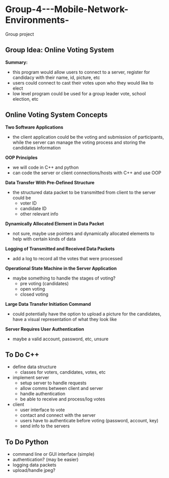 # Group-4---Mobile-Network-Environments-
Group project 
## Group Idea: Online Voting System

****************Summary:****************

- this program would allow users to connect to a server, register for candidacy with their name, id, picture, etc
- users could connect to cast their votes upon who they would like to elect
- low level program could be used for a group leader vote, school election, etc

## Online Voting System Concepts

********Two Software Applications********
- the client application could be the voting and submission of participants, while the server can manage the voting process and storing the candidates information

********OOP Principles********
- we will code in C++ and python
- can code the server or client connections/hosts with C++ and use OOP

********Data Transfer With Pre-Defined Structure********
- the structured data packet to be transmitted from client to the server could be
    - voter ID
    - candidate ID
    - other relevant info

********Dynamically Allocated Element in Data Packet********
- not sure, maybe use pointers and dynamically allocated elements to help with certain kinds of data

********Logging of Transmitted and Received Data Packets********
- add a log to record all the votes that were processed

********Operational State Machine in the Server Application********
- maybe something to handle the stages of voting?
    - pre voting (candidates)
    - open voting
    - closed voting

********Large Data Transfer Initiation Command********
- could potentially have the option to upload a picture for the candidates, have a visual representation of what they look like

********Server Requires User Authentication********
- maybe a valid account, password, etc, unsure

## To Do C++
- define data structure
    - classes for voters, candidates, votes, etc
- implement server
    - setup server to handle requests
    - allow comms between client and server
    - handle authentication
    - be able to receive and process/log votes
- client
    - user interface to vote
    - contact and connect with the server
    - users have to authenticate before voting (password, account, key)
    - send info to the servers

## To Do Python
- command line or GUI interface (simple)
- authentication? (may be easier)
- logging data packets
- upload/handle jpeg?
